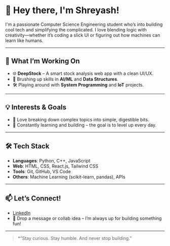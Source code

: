 # 👋 Hey there, I'm Shreyash!

I'm a passionate Computer Science Engineering student who’s into building cool tech and simplifying the complicated. I love blending logic with creativity—whether it’s coding a slick UI or figuring out how machines can learn like humans.

---

## 🚀 What I’m Working On

* 🌐 **DeepStock** – A smart stock analysis web app with a clean UI/UX.
* 🤖 Brushing up skills in **AI/ML** and **Data Structures**.
* 🛠️ Playing around with **System Programming** and **IoT** projects.

---

## 💡 Interests & Goals

* 🧠 Love breaking down complex topics into simple, digestible bits.
* 🌱 Constantly learning and building – the goal is to level up every day.

---

## 🛠️ Tech Stack

* **Languages**: Python, C++, JavaScript
* **Web**: HTML, CSS, React.js, Tailwind CSS
* **Tools**: Git, GitHub, VS Code
* **Others**: Machine Learning (scikit-learn, pandas), APIs

---

## 📫 Let’s Connect!

* [LinkedIn](https://www.linkedin.com/in/shreyash-nimbargi/)
* 📩 Drop a message or collab idea – I’m always up for building something fun!

---

> \*“Stay curious. Stay humble. And never stop building.”
